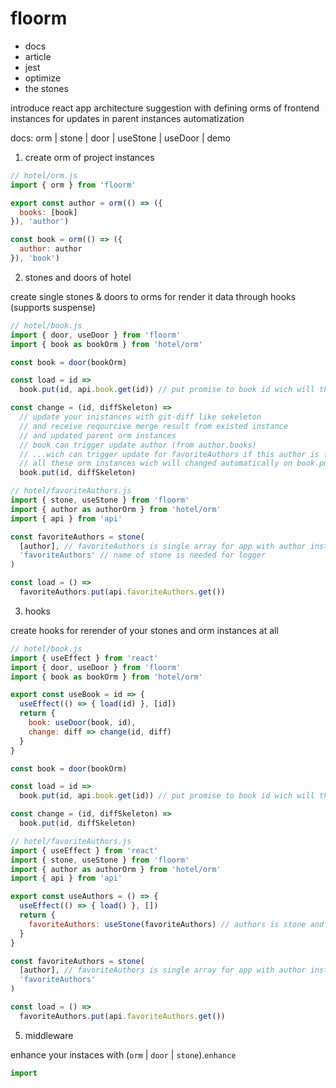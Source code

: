 # floorm

* docs
* article
* jest
* optimize
* the stones

introduce react app architecture suggestion with defining orms of frontend instances for updates in parent instances automatization

docs: orm | stone | door | useStone | useDoor | demo

1. create orm of project instances

```js
// hotel/orm.js
import { orm } from 'floorm'

export const author = orm(() => ({
  books: [book]
}), 'author')

const book = orm(() => ({
  author: author
}), 'book')
```

2. stones and doors of hotel

create single stones & doors to orms for render it data through hooks (supports suspense)

```js
// hotel/book.js
import { door, useDoor } from 'floorm'
import { book as bookOrm } from 'hotel/orm'

const book = door(bookOrm)

const load = id =>
  book.put(id, api.book.get(id)) // put promise to book id wich will throws in useDoor

const change = (id, diffSkeleton) =>
  // update your inistances with git-diff like sekeleton
  // and receive reqourcive merge result from existed instance
  // and updated parent orm instances
  // book can trigger update author (from author.books)
  // ...wich can trigger update for favoriteAuthors if this author is favorite
  // all these orm instances wich will changed automatically on book.put
  book.put(id, diffSkeleton)

// hotel/favoriteAuthors.js
import { stone, useStone } from 'floorm'
import { author as authorOrm } from 'hotel/orm'
import { api } from 'api'

const favoriteAuthors = stone(
  [author], // favoriteAuthors is single array for app with author instances
  'favoriteAuthors' // name of stone is needed for logger
)

const load = () =>
  favoriteAuthors.put(api.favoriteAuthors.get())
```

3. hooks

create hooks for rerender of your stones and orm instances at all

```js
// hotel/book.js
import { useEffect } from 'react'
import { door, useDoor } from 'floorm'
import { book as bookOrm } from 'hotel/orm'

export const useBook = id => {
  useEffect(() => { load(id) }, [id])
  return {
    book: useDoor(book, id),
    change: diff => change(id, diff)
  }
}

const book = door(bookOrm)

const load = id =>
  book.put(id, api.book.get(id)) // put promise to book id wich will throws in useDoor(book, id)

const change = (id, diffSkeleton) =>
  book.put(id, diffSkeleton)

// hotel/favoriteAuthors.js
import { useEffect } from 'react'
import { stone, useStone } from 'floorm'
import { author as authorOrm } from 'hotel/orm'
import { api } from 'api'

export const useAuthors = () => {
  useEffect(() => { load() }, [])
  return {
    favoriteAuthors: useStone(favoriteAuthors) // authors is stone and have no id
  }
}

const favoriteAuthors = stone(
  [author], // favoriteAuthors is single array for app with author instances
  'favoriteAuthors'
)

const load = () =>
  favoriteAuthors.put(api.favoriteAuthors.get())
```

5. middleware

enhance your instaces with (`orm` | `door` | `stone`).`enhance`

```js
import 

```
